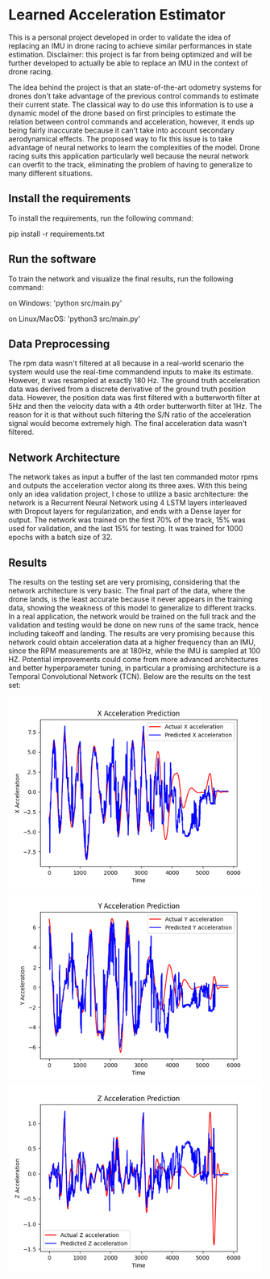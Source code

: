 # Learned Acceleration Estimator

This is a personal project developed in order to validate the idea of replacing an IMU in drone racing to achieve similar performances in state estimation.
Disclaimer: this project is far from being optimized and will be further developed to actually be able to replace an IMU in the context of drone racing.

The idea behind the project is that an state-of-the-art odometry systems for drones don't take advantage of the previous control commands to estimate their current state. The classical way to do use this information is to use a dynamic model of the drone based on first principles to estimate the relation between control commands and acceleration, however, it ends up being fairly inaccurate because it can't take into account secondary aerodynamical effects. The proposed way to fix this issue is to take advantage of neural networks to learn the complexities of the model. Drone racing suits this application particularly well because the neural network can overfit to the track, eliminating the problem of having to generalize to many different situations.

## Install the requirements

To install the requirements, run the following command:

pip install -r requirements.txt

## Run the software

To train the network and visualize the final results, run the following command:

on Windows:
'python src/main.py'

on Linux/MacOS:
'python3 src/main.py'


## Data Preprocessing
The rpm data wasn't filtered at all because in a real-world scenario the system would use the real-time commandend inputs to make its estimate. However, it was resampled at exactly 180 Hz.
The ground truth acceleration data was derived from a discrete derivative of the ground truth position data. However, the position data was first filtered with a butterworth filter at 5Hz and then the velocity data with a 4th order butterworth filter at 1Hz. The reason for it is that without such filtering the S/N ratio of the acceleration signal would become extremely high. The final acceleration data wasn't filtered.

## Network Architecture
The network takes as input a buffer of the last ten commanded motor rpms and outputs the acceleration vector along its three axes.
With this being only an idea validation project, I chose to utilize a basic architecture: the network is a Recurrent Neural Network using 4 LSTM layers interleaved with Dropout layers for regularization, and ends with a Dense layer for output.
The network was trained on the first 70% of the track, 15% was used for validation, and the last 15% for testing. It was trained for 1000 epochs with a batch size of 32.

## Results
The results on the testing set are very promising, considering that the network architecture is very basic. The final part of the data, where the drone lands, is the least accurate because it never appears in the training data, showing the weakness of this model to generalize to different tracks. In a real application, the network would be trained on the full track and the validation and testing would be done on new runs of the same track, hence including takeoff and landing.
The results are very promising because this network could obtain acceleration data at a higher frequency than an IMU, since the RPM measurements are at 180Hz, while the IMU is sampled at 100 HZ.
Potential improvements could come from more advanced architectures and better hyperparameter tuning, in particular a promising architecture is a Temporal Convolutional Network (TCN).
Below are the results on the test set:

![X test results](cloverData/results/Xtestresults.png)
![Y test results](cloverData/results/Ytestresults.png)
![Z test results](cloverData/results/Ztestresults.png)
